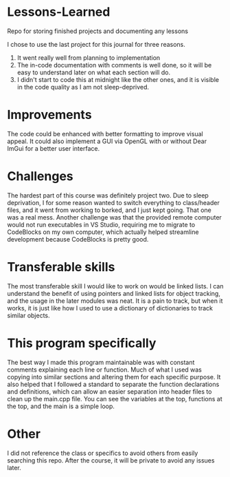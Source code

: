 # Lessons-Learned
Repo for storing finished projects and documenting any lessons

I chose to use the last project for this journal for three reasons.

1. It went really well from planning to implementation
2. The in-code documentation with comments is well done, so it will be easy to understand later on what each section will do.
3. I didn't start to code this at midnight like the other ones, and it is visible in the code quality as I am not sleep-deprived.

# Improvements
The code could be enhanced with better formatting to improve visual appeal. It could also implement a GUI via OpenGL with or without Dear ImGui for a better user interface.

# Challenges
The hardest part of this course was definitely project two. Due to sleep deprivation, I for some reason wanted to switch everything to class/header files, and it went from working to borked, and I just kept going. That one was a real mess. Another challenge was that the provided remote computer would not run executables in VS Studio, requiring me to migrate to CodeBlocks on my own computer, which actually helped streamline development because CodeBlocks is pretty good.

# Transferable skills
The most transferable skill I would like to work on would be linked lists. I can understand the benefit of using pointers and linked lists for object tracking, and the usage in the later modules was neat. It is a pain to track, but when it works, it is just like how I used to use a dictionary of dictionaries to track similar objects. 

# This program specifically
The best way I made this program maintainable was with constant comments explaining each line or function. Much of what I used was copying into similar sections and altering them for each specific purpose. It also helped that I followed a standard to separate the function declarations and definitions, which can allow an easier separation into header files to clean up the main.cpp file. You can see the variables at the top, functions at the top, and the main is a simple loop.

# Other
I did not reference the class or specifics to avoid others from easily searching this repo. After the course, it will be private to avoid any issues later.
